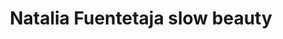 ---
title: "Natalia Fuentetaja slow beauty"
url: /segovia/natalia-fuentetaja-slow-beauty/
shop: Kosmetik
---
